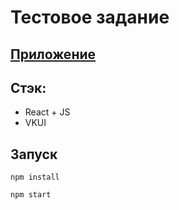 # Тестовое задание

## [Приложение](https://vk-test-five.vercel.app/)

## Стэк:

* React + JS
* VKUI

## Запуск 

`npm install`

`npm start`
